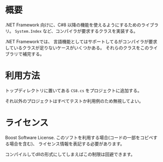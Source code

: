 概要
====

.NET Framework 向けに、C#8 以降の機能を使えるようにするためのライブラリ。
`System.Index` など、コンパイラが要求するクラスを実装する。

.NET Frameworkでは、
言語機能としてはサポートしてるがコンパイラが要求しているクラスが足りないケースがいくつかある。
それらのクラスをこのライブラリで補完する。


利用方法
====

トップディレクトリに置いてある `CS8.cs` をプロジェクトに追加する。

それ以外のプロジェクトはすべてテストか利用例のため無視してよい。

ライセンス
====
Boost Software License.
このソフトを利用する場合(コードの一部をコピペする場合を含む)、
ライセンス情報を表記する必要があります。

コンパイルしてdllの形式にしてしまえばこの制限は回避できます。

